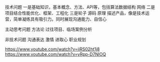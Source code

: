 技术问题
一是基础知识，基本概念、方法、API等，包括算法数据结构 网络
二是项目结合性能优化、框架、工程化
三是轮子 源码 原理
描述产品，像是技术运营，简单凝练具有吸引力。同时展现沟通能力、自信心

主动思考问题
方法论
过往项目、临场案例分析

非技术问题
沟通表达
激情 进取心
职业规划


https://www.youtube.com/watch?v=iiRS02ht1j8
https://www.youtube.com/watch?v=yRpp-D7NlOQ